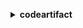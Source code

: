 **<details ><summary style="color:none;">codeartifact</summary><blockquote>**

- **<details><summary style="color:none;"><b><u>associate-external-connection</b></u></summary><blockquote>**

  * **<p style="color:none;">--domain</p>**
  * **<p style="color:none;">--domain-owner</p>**
  * **<p style="color:none;">--repository</p>**
  * **<p style="color:none;">--external-connection</p>**
  * **<p style="color:none;">--cli-input-json</p>**
  * **<p style="color:none;">--cli-input-yaml</p>**
  * **<p style="color:none;">--generate-cli-skeleton</p>**

  </br>

  <p style="color:red;">Description</p>

  </br>

  ## **Examples**

  ```bash

  ```
  ```json

  ```

  </br>

- **<details><summary style="color:none;"><b><u>copy-package-versions</b></u></summary><blockquote>**

  * **<p style="color:none;">--domain</p>**
  * **<p style="color:none;">--domain-owner</p>**
  * **<p style="color:none;">--source-repository</p>**
  * **<p style="color:none;">--destination-repository</p>**
  * **<p style="color:none;">--format</p>**
  * **<p style="color:none;">--namespace</p>**
  * **<p style="color:none;">--package</p>**
  * **<p style="color:none;">--versions</p>**
  * **<p style="color:none;">--version-revisions</p>**
  * **<p style="color:none;">--allow-overwrite</p>**
  * **<p style="color:none;">--no-allow-overwrite</p>**
  * **<p style="color:none;">--include-from-upstream</p>**
  * **<p style="color:none;">--no-include-from-upstream</p>**
  * **<p style="color:none;">--cli-input-json</p>**
  * **<p style="color:none;">--cli-input-yaml</p>**
  * **<p style="color:none;">--generate-cli-skeleton</p>**

  </br>

  <p style="color:red;">Description</p>

  </br>

  ## **Examples**

  ```bash

  ```
  ```json

  ```

  </br>

- **<details><summary style="color:none;"><b><u>create-domain</b></u></summary><blockquote>**

  * **<p style="color:none;">--domain</p>**
  * **<p style="color:none;">--encryption-key</p>**
  * **<p style="color:none;">--tags</p>**
  * **<p style="color:none;">--cli-input-json</p>**
  * **<p style="color:none;">--cli-input-yaml</p>**
  * **<p style="color:none;">--generate-cli-skeleton</p>**

  </br>

  <p style="color:red;">Description</p>

  </br>

  ## **Examples**

  ```bash

  ```
  ```json

  ```

  </br>

- **<details><summary style="color:none;"><b><u>create-repository</b></u></summary><blockquote>**

  * **<p style="color:none;">--domain</p>**
  * **<p style="color:none;">--domain-owner</p>**
  * **<p style="color:none;">--repository</p>**
  * **<p style="color:none;">--description</p>**
  * **<p style="color:none;">--upstreams</p>**
  * **<p style="color:none;">--tags</p>**
  * **<p style="color:none;">--cli-input-json</p>**
  * **<p style="color:none;">--cli-input-yaml</p>**
  * **<p style="color:none;">--generate-cli-skeleton</p>**

  </br>

  <p style="color:red;">Description</p>

  </br>

  ## **Examples**

  ```bash

  ```
  ```json

  ```

  </br>

- **<details><summary style="color:none;"><b><u>delete-domain</b></u></summary><blockquote>**

  * **<p style="color:none;">--domain</p>**
  * **<p style="color:none;">--domain-owner</p>**
  * **<p style="color:none;">--cli-input-json</p>**
  * **<p style="color:none;">--cli-input-yaml</p>**
  * **<p style="color:none;">--generate-cli-skeleton</p>**

  </br>

  <p style="color:red;">Description</p>

  </br>

  ## **Examples**

  ```bash

  ```
  ```json

  ```

  </br>

- **<details><summary style="color:none;"><b><u>delete-domain-permissions-policy</b></u></summary><blockquote>**

  * **<p style="color:none;">--domain</p>**
  * **<p style="color:none;">--domain-owner</p>**
  * **<p style="color:none;">--policy-revision</p>**
  * **<p style="color:none;">--cli-input-json</p>**
  * **<p style="color:none;">--cli-input-yaml</p>**
  * **<p style="color:none;">--generate-cli-skeleton</p>**

  </br>

  <p style="color:red;">Description</p>

  </br>

  ## **Examples**

  ```bash

  ```
  ```json

  ```

  </br>

- **<details><summary style="color:none;"><b><u>delete-package-versions</b></u></summary><blockquote>**

  * **<p style="color:none;">--domain</p>**
  * **<p style="color:none;">--domain-owner</p>**
  * **<p style="color:none;">--repository</p>**
  * **<p style="color:none;">--format</p>**
  * **<p style="color:none;">--namespace</p>**
  * **<p style="color:none;">--package</p>**
  * **<p style="color:none;">--versions</p>**
  * **<p style="color:none;">--expected-status</p>**
  * **<p style="color:none;">--cli-input-json</p>**
  * **<p style="color:none;">--cli-input-yaml</p>**
  * **<p style="color:none;">--generate-cli-skeleton</p>**

  </br>

  <p style="color:red;">Description</p>

  </br>

  ## **Examples**

  ```bash

  ```
  ```json

  ```

  </br>

- **<details><summary style="color:none;"><b><u>delete-repository</b></u></summary><blockquote>**

  * **<p style="color:none;">--domain</p>**
  * **<p style="color:none;">--domain-owner</p>**
  * **<p style="color:none;">--repository</p>**
  * **<p style="color:none;">--cli-input-json</p>**
  * **<p style="color:none;">--cli-input-yaml</p>**
  * **<p style="color:none;">--generate-cli-skeleton</p>**

  </br>

  <p style="color:red;">Description</p>

  </br>

  ## **Examples**

  ```bash

  ```
  ```json

  ```

  </br>

- **<details><summary style="color:none;"><b><u>delete-repository-permissions-policy</b></u></summary><blockquote>**

  * **<p style="color:none;">--domain</p>**
  * **<p style="color:none;">--domain-owner</p>**
  * **<p style="color:none;">--repository</p>**
  * **<p style="color:none;">--policy-revision</p>**
  * **<p style="color:none;">--cli-input-json</p>**
  * **<p style="color:none;">--cli-input-yaml</p>**
  * **<p style="color:none;">--generate-cli-skeleton</p>**

  </br>

  <p style="color:red;">Description</p>

  </br>

  ## **Examples**

  ```bash

  ```
  ```json

  ```

  </br>

- **<details><summary style="color:none;"><b><u>describe-domain</b></u></summary><blockquote>**

  * **<p style="color:none;">--domain</p>**
  * **<p style="color:none;">--domain-owner</p>**
  * **<p style="color:none;">--cli-input-json</p>**
  * **<p style="color:none;">--cli-input-yaml</p>**
  * **<p style="color:none;">--generate-cli-skeleton</p>**

  </br>

  <p style="color:red;">Description</p>

  </br>

  ## **Examples**

  ```bash

  ```
  ```json

  ```

  </br>

- **<details><summary style="color:none;"><b><u>describe-package-version</b></u></summary><blockquote>**

  * **<p style="color:none;">--domain</p>**
  * **<p style="color:none;">--domain-owner</p>**
  * **<p style="color:none;">--repository</p>**
  * **<p style="color:none;">--format</p>**
  * **<p style="color:none;">--namespace</p>**
  * **<p style="color:none;">--package</p>**
  * **<p style="color:none;">--package-version</p>**
  * **<p style="color:none;">--cli-input-json</p>**
  * **<p style="color:none;">--cli-input-yaml</p>**
  * **<p style="color:none;">--generate-cli-skeleton</p>**

  </br>

  <p style="color:red;">Description</p>

  </br>

  ## **Examples**

  ```bash

  ```
  ```json

  ```

  </br>

- **<details><summary style="color:none;"><b><u>describe-repository</b></u></summary><blockquote>**

  * **<p style="color:none;">--domain</p>**
  * **<p style="color:none;">--domain-owner</p>**
  * **<p style="color:none;">--repository</p>**
  * **<p style="color:none;">--cli-input-json</p>**
  * **<p style="color:none;">--cli-input-yaml</p>**
  * **<p style="color:none;">--generate-cli-skeleton</p>**

  </br>

  <p style="color:red;">Description</p>

  </br>

  ## **Examples**

  ```bash

  ```
  ```json

  ```

  </br>

- **<details><summary style="color:none;"><b><u>disassociate-external-connection</b></u></summary><blockquote>**

  * **<p style="color:none;">--domain</p>**
  * **<p style="color:none;">--domain-owner</p>**
  * **<p style="color:none;">--repository</p>**
  * **<p style="color:none;">--external-connection</p>**
  * **<p style="color:none;">--cli-input-json</p>**
  * **<p style="color:none;">--cli-input-yaml</p>**
  * **<p style="color:none;">--generate-cli-skeleton</p>**

  </br>

  <p style="color:red;">Description</p>

  </br>

  ## **Examples**

  ```bash

  ```
  ```json

  ```

  </br>

- **<details><summary style="color:none;"><b><u>dispose-package-versions</b></u></summary><blockquote>**

  * **<p style="color:none;">--domain</p>**
  * **<p style="color:none;">--domain-owner</p>**
  * **<p style="color:none;">--repository</p>**
  * **<p style="color:none;">--format</p>**
  * **<p style="color:none;">--namespace</p>**
  * **<p style="color:none;">--package</p>**
  * **<p style="color:none;">--versions</p>**
  * **<p style="color:none;">--version-revisions</p>**
  * **<p style="color:none;">--expected-status</p>**
  * **<p style="color:none;">--cli-input-json</p>**
  * **<p style="color:none;">--cli-input-yaml</p>**
  * **<p style="color:none;">--generate-cli-skeleton</p>**

  </br>

  <p style="color:red;">Description</p>

  </br>

  ## **Examples**

  ```bash

  ```
  ```json

  ```

  </br>

- **<details><summary style="color:none;"><b><u>get-authorization-token</b></u></summary><blockquote>**

  * **<p style="color:none;">--domain</p>**
  * **<p style="color:none;">--domain-owner</p>**
  * **<p style="color:none;">--duration-seconds</p>**
  * **<p style="color:none;">--cli-input-json</p>**
  * **<p style="color:none;">--cli-input-yaml</p>**
  * **<p style="color:none;">--generate-cli-skeleton</p>**

  </br>

  <p style="color:red;">Description</p>

  </br>

  ## **Examples**

  ```bash

  ```
  ```json

  ```

  </br>

- **<details><summary style="color:none;"><b><u>get-domain-permissions-policy</b></u></summary><blockquote>**

  * **<p style="color:none;">--domain</p>**
  * **<p style="color:none;">--domain-owner</p>**
  * **<p style="color:none;">--cli-input-json</p>**
  * **<p style="color:none;">--cli-input-yaml</p>**
  * **<p style="color:none;">--generate-cli-skeleton</p>**

  </br>

  <p style="color:red;">Description</p>

  </br>

  ## **Examples**

  ```bash

  ```
  ```json

  ```

  </br>

- **<details><summary style="color:none;"><b><u>get-package-version-asset</b></u></summary><blockquote>**

  * **<p style="color:none;">--domain</p>**
  * **<p style="color:none;">--domain-owner</p>**
  * **<p style="color:none;">--repository</p>**
  * **<p style="color:none;">--format</p>**
  * **<p style="color:none;">--namespace</p>**
  * **<p style="color:none;">--package</p>**
  * **<p style="color:none;">--package-version</p>**
  * **<p style="color:none;">--asset</p>**
  * **<p style="color:none;">--package-version-revision</p>**

  </br>

  <p style="color:red;">Description</p>

  </br>

  ## **Examples**

  ```bash

  ```
  ```json

  ```

  </br>

- **<details><summary style="color:none;"><b><u>get-package-version-readme</b></u></summary><blockquote>**

  * **<p style="color:none;">--domain</p>**
  * **<p style="color:none;">--domain-owner</p>**
  * **<p style="color:none;">--repository</p>**
  * **<p style="color:none;">--format</p>**
  * **<p style="color:none;">--namespace</p>**
  * **<p style="color:none;">--package</p>**
  * **<p style="color:none;">--package-version</p>**
  * **<p style="color:none;">--cli-input-json</p>**
  * **<p style="color:none;">--cli-input-yaml</p>**
  * **<p style="color:none;">--generate-cli-skeleton</p>**

  </br>

  <p style="color:red;">Description</p>

  </br>

  ## **Examples**

  ```bash

  ```
  ```json

  ```

  </br>

- **<details><summary style="color:none;"><b><u>get-repository-endpoint</b></u></summary><blockquote>**

  * **<p style="color:none;">--domain</p>**
  * **<p style="color:none;">--domain-owner</p>**
  * **<p style="color:none;">--repository</p>**
  * **<p style="color:none;">--format</p>**
  * **<p style="color:none;">--cli-input-json</p>**
  * **<p style="color:none;">--cli-input-yaml</p>**
  * **<p style="color:none;">--generate-cli-skeleton</p>**

  </br>

  <p style="color:red;">Description</p>

  </br>

  ## **Examples**

  ```bash

  ```
  ```json

  ```

  </br>

- **<details><summary style="color:none;"><b><u>get-repository-permissions-policy</b></u></summary><blockquote>**

  * **<p style="color:none;">--domain</p>**
  * **<p style="color:none;">--domain-owner</p>**
  * **<p style="color:none;">--repository</p>**
  * **<p style="color:none;">--cli-input-json</p>**
  * **<p style="color:none;">--cli-input-yaml</p>**
  * **<p style="color:none;">--generate-cli-skeleton</p>**

  </br>

  <p style="color:red;">Description</p>

  </br>

  ## **Examples**

  ```bash

  ```
  ```json

  ```

  </br>

- **<details><summary style="color:none;"><b><u>help</b></u></summary><blockquote>**

  * **<p style="color:none;"></p>**

  </br>

  <p style="color:red;">Description</p>

  </br>

  ## **Examples**

  ```bash

  ```
  ```json

  ```

  </br>

- **<details><summary style="color:none;"><b><u>list-domains</b></u></summary><blockquote>**

  * **<p style="color:none;">--cli-input-json</p>**
  * **<p style="color:none;">--cli-input-yaml</p>**
  * **<p style="color:none;">--starting-token</p>**
  * **<p style="color:none;">--page-size</p>**
  * **<p style="color:none;">--max-items</p>**
  * **<p style="color:none;">--generate-cli-skeleton</p>**

  </br>

  <p style="color:red;">Description</p>

  </br>

  ## **Examples**

  ```bash

  ```
  ```json

  ```

  </br>

- **<details><summary style="color:none;"><b><u>list-packages</b></u></summary><blockquote>**

  * **<p style="color:none;">--domain</p>**
  * **<p style="color:none;">--domain-owner</p>**
  * **<p style="color:none;">--repository</p>**
  * **<p style="color:none;">--format</p>**
  * **<p style="color:none;">--namespace</p>**
  * **<p style="color:none;">--package-prefix</p>**
  * **<p style="color:none;">--cli-input-json</p>**
  * **<p style="color:none;">--cli-input-yaml</p>**
  * **<p style="color:none;">--starting-token</p>**
  * **<p style="color:none;">--page-size</p>**
  * **<p style="color:none;">--max-items</p>**
  * **<p style="color:none;">--generate-cli-skeleton</p>**

  </br>

  <p style="color:red;">Description</p>

  </br>

  ## **Examples**

  ```bash

  ```
  ```json

  ```

  </br>

- **<details><summary style="color:none;"><b><u>list-package-version-assets</b></u></summary><blockquote>**

  * **<p style="color:none;">--domain</p>**
  * **<p style="color:none;">--domain-owner</p>**
  * **<p style="color:none;">--repository</p>**
  * **<p style="color:none;">--format</p>**
  * **<p style="color:none;">--namespace</p>**
  * **<p style="color:none;">--package</p>**
  * **<p style="color:none;">--package-version</p>**
  * **<p style="color:none;">--cli-input-json</p>**
  * **<p style="color:none;">--cli-input-yaml</p>**
  * **<p style="color:none;">--starting-token</p>**
  * **<p style="color:none;">--page-size</p>**
  * **<p style="color:none;">--max-items</p>**
  * **<p style="color:none;">--generate-cli-skeleton</p>**

  </br>

  <p style="color:red;">Description</p>

  </br>

  ## **Examples**

  ```bash

  ```
  ```json

  ```

  </br>

- **<details><summary style="color:none;"><b><u>list-package-version-dependencies</b></u></summary><blockquote>**

  * **<p style="color:none;">--domain</p>**
  * **<p style="color:none;">--domain-owner</p>**
  * **<p style="color:none;">--repository</p>**
  * **<p style="color:none;">--format</p>**
  * **<p style="color:none;">--namespace</p>**
  * **<p style="color:none;">--package</p>**
  * **<p style="color:none;">--package-version</p>**
  * **<p style="color:none;">--next-token</p>**
  * **<p style="color:none;">--cli-input-json</p>**
  * **<p style="color:none;">--cli-input-yaml</p>**
  * **<p style="color:none;">--generate-cli-skeleton</p>**

  </br>

  <p style="color:red;">Description</p>

  </br>

  ## **Examples**

  ```bash

  ```
  ```json

  ```

  </br>

- **<details><summary style="color:none;"><b><u>list-package-versions</b></u></summary><blockquote>**

  * **<p style="color:none;">--domain</p>**
  * **<p style="color:none;">--domain-owner</p>**
  * **<p style="color:none;">--repository</p>**
  * **<p style="color:none;">--format</p>**
  * **<p style="color:none;">--namespace</p>**
  * **<p style="color:none;">--package</p>**
  * **<p style="color:none;">--status</p>**
  * **<p style="color:none;">--sort-by</p>**
  * **<p style="color:none;">--cli-input-json</p>**
  * **<p style="color:none;">--cli-input-yaml</p>**
  * **<p style="color:none;">--starting-token</p>**
  * **<p style="color:none;">--page-size</p>**
  * **<p style="color:none;">--max-items</p>**
  * **<p style="color:none;">--generate-cli-skeleton</p>**

  </br>

  <p style="color:red;">Description</p>

  </br>

  ## **Examples**

  ```bash

  ```
  ```json

  ```

  </br>

- **<details><summary style="color:none;"><b><u>list-repositories</b></u></summary><blockquote>**

  * **<p style="color:none;">--repository-prefix</p>**
  * **<p style="color:none;">--cli-input-json</p>**
  * **<p style="color:none;">--cli-input-yaml</p>**
  * **<p style="color:none;">--starting-token</p>**
  * **<p style="color:none;">--page-size</p>**
  * **<p style="color:none;">--max-items</p>**
  * **<p style="color:none;">--generate-cli-skeleton</p>**

  </br>

  <p style="color:red;">Description</p>

  </br>

  ## **Examples**

  ```bash

  ```
  ```json

  ```

  </br>

- **<details><summary style="color:none;"><b><u>list-repositories-in-domain</b></u></summary><blockquote>**

  * **<p style="color:none;">--domain</p>**
  * **<p style="color:none;">--domain-owner</p>**
  * **<p style="color:none;">--administrator-account</p>**
  * **<p style="color:none;">--repository-prefix</p>**
  * **<p style="color:none;">--cli-input-json</p>**
  * **<p style="color:none;">--cli-input-yaml</p>**
  * **<p style="color:none;">--starting-token</p>**
  * **<p style="color:none;">--page-size</p>**
  * **<p style="color:none;">--max-items</p>**
  * **<p style="color:none;">--generate-cli-skeleton</p>**

  </br>

  <p style="color:red;">Description</p>

  </br>

  ## **Examples**

  ```bash

  ```
  ```json

  ```

  </br>

- **<details><summary style="color:none;"><b><u>list-tags-for-resource</b></u></summary><blockquote>**

  * **<p style="color:none;">--resource-arn</p>**
  * **<p style="color:none;">--cli-input-json</p>**
  * **<p style="color:none;">--cli-input-yaml</p>**
  * **<p style="color:none;">--generate-cli-skeleton</p>**

  </br>

  <p style="color:red;">Description</p>

  </br>

  ## **Examples**

  ```bash

  ```
  ```json

  ```

  </br>

- **<details><summary style="color:none;"><b><u>login</b></u></summary><blockquote>**

  * **<p style="color:none;">--tool</p>**
  * **<p style="color:none;">--domain</p>**
  * **<p style="color:none;">--domain-owner</p>**
  * **<p style="color:none;">--namespace</p>**
  * **<p style="color:none;">--duration-seconds</p>**
  * **<p style="color:none;">--repository</p>**
  * **<p style="color:none;">--dry-run</p>**

  </br>

  <p style="color:red;">Description</p>

  </br>

  ## **Examples**

  ```bash

  ```
  ```json

  ```

  </br>

- **<details><summary style="color:none;"><b><u>put-domain-permissions-policy</b></u></summary><blockquote>**

  * **<p style="color:none;">--domain</p>**
  * **<p style="color:none;">--domain-owner</p>**
  * **<p style="color:none;">--policy-revision</p>**
  * **<p style="color:none;">--policy-document</p>**
  * **<p style="color:none;">--cli-input-json</p>**
  * **<p style="color:none;">--cli-input-yaml</p>**
  * **<p style="color:none;">--generate-cli-skeleton</p>**

  </br>

  <p style="color:red;">Description</p>

  </br>

  ## **Examples**

  ```bash

  ```
  ```json

  ```

  </br>

- **<details><summary style="color:none;"><b><u>put-repository-permissions-policy</b></u></summary><blockquote>**

  * **<p style="color:none;">--domain</p>**
  * **<p style="color:none;">--domain-owner</p>**
  * **<p style="color:none;">--repository</p>**
  * **<p style="color:none;">--policy-revision</p>**
  * **<p style="color:none;">--policy-document</p>**
  * **<p style="color:none;">--cli-input-json</p>**
  * **<p style="color:none;">--cli-input-yaml</p>**
  * **<p style="color:none;">--generate-cli-skeleton</p>**

  </br>

  <p style="color:red;">Description</p>

  </br>

  ## **Examples**

  ```bash

  ```
  ```json

  ```

  </br>

- **<details><summary style="color:none;"><b><u>tag-resource</b></u></summary><blockquote>**

  * **<p style="color:none;">--resource-arn</p>**
  * **<p style="color:none;">--tags</p>**
  * **<p style="color:none;">--cli-input-json</p>**
  * **<p style="color:none;">--cli-input-yaml</p>**
  * **<p style="color:none;">--generate-cli-skeleton</p>**

  </br>

  <p style="color:red;">Description</p>

  </br>

  ## **Examples**

  ```bash

  ```
  ```json

  ```

  </br>

- **<details><summary style="color:none;"><b><u>untag-resource</b></u></summary><blockquote>**

  * **<p style="color:none;">--resource-arn</p>**
  * **<p style="color:none;">--tag-keys</p>**
  * **<p style="color:none;">--cli-input-json</p>**
  * **<p style="color:none;">--cli-input-yaml</p>**
  * **<p style="color:none;">--generate-cli-skeleton</p>**

  </br>

  <p style="color:red;">Description</p>

  </br>

  ## **Examples**

  ```bash

  ```
  ```json

  ```

  </br>

- **<details><summary style="color:none;"><b><u>update-package-versions-status</b></u></summary><blockquote>**

  * **<p style="color:none;">--domain</p>**
  * **<p style="color:none;">--domain-owner</p>**
  * **<p style="color:none;">--repository</p>**
  * **<p style="color:none;">--format</p>**
  * **<p style="color:none;">--namespace</p>**
  * **<p style="color:none;">--package</p>**
  * **<p style="color:none;">--versions</p>**
  * **<p style="color:none;">--version-revisions</p>**
  * **<p style="color:none;">--expected-status</p>**
  * **<p style="color:none;">--target-status</p>**
  * **<p style="color:none;">--cli-input-json</p>**
  * **<p style="color:none;">--cli-input-yaml</p>**
  * **<p style="color:none;">--generate-cli-skeleton</p>**

  </br>

  <p style="color:red;">Description</p>

  </br>

  ## **Examples**

  ```bash

  ```
  ```json

  ```

  </br>

- **<details><summary style="color:none;"><b><u>update-repository</b></u></summary><blockquote>**

  * **<p style="color:none;">--domain</p>**
  * **<p style="color:none;">--domain-owner</p>**
  * **<p style="color:none;">--repository</p>**
  * **<p style="color:none;">--description</p>**
  * **<p style="color:none;">--upstreams</p>**
  * **<p style="color:none;">--cli-input-json</p>**
  * **<p style="color:none;">--cli-input-yaml</p>**
  * **<p style="color:none;">--generate-cli-skeleton</p>**

  </br>

  <p style="color:red;">Description</p>

  </br>

  ## **Examples**

  ```bash

  ```
  ```json

  ```

  </br>

</blockquote></details>
</blockquote></details>
</blockquote></details>
</blockquote></details>
</blockquote></details>
</blockquote></details>
</blockquote></details>
</blockquote></details>
</blockquote></details>
</blockquote></details>
</blockquote></details>
</blockquote></details>
</blockquote></details>
</blockquote></details>
</blockquote></details>
</blockquote></details>
</blockquote></details>
</blockquote></details>
</blockquote></details>
</blockquote></details>
</blockquote></details>
</blockquote></details>
</blockquote></details>
</blockquote></details>
</blockquote></details>
</blockquote></details>
</blockquote></details>
</blockquote></details>
</blockquote></details>
</blockquote></details>
</blockquote></details>
</blockquote></details>
</blockquote></details>
</blockquote></details>
</blockquote></details>
</blockquote></details>
</blockquote></details>
